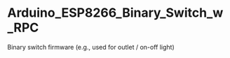 # Arduino_ESP8266_Binary_Switch_w_RPC
Binary switch firmware (e.g., used for outlet / on-off light)
